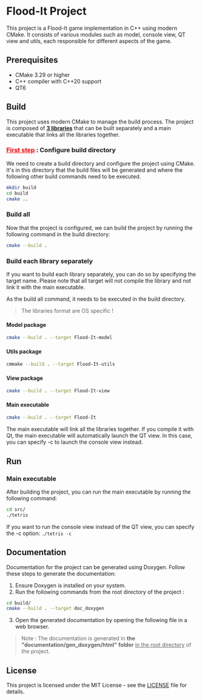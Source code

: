 # Flood-It Project

This project is a Flood-It game implementation in C++ using modern CMake. It consists of various modules such as model,
console view, QT view and utils, each responsible for different aspects of the game.

## Prerequisites

- CMake 3.29 or higher
- C++ compiler with C++20 support
- QT6 

## Build

This project uses modern CMake to manage the build process.
The project is composed of <u>**3 libraries**</u> that can be built separately and a main executable that links all the
libraries together.

### <u style="color: red">First step</u> : Configure build directory

We need to create a build directory and configure the project using CMake.
It's in this directory that the build files will be generated and where the following other build commands need to be
executed.

```bash
mkdir build
cd build
cmake ..
```

### Build all

Now that the project is configured, we can build the project by running the following command in the build directory:

```bash
cmake --build .
```

### Build each library separately

If you want to build each library separately, you can do so by specifying the target name.
Please note that all target will not compile the library and not link it with the main executable.

As the build all command, it needs to be executed in the build directory.
> The libraries format are OS specific !

#### Model package

```bash
cmake --build . --target Flood-It-model 
```

#### Utils package

```bash
cmmake --build . --target Flood-It-utils
```

#### View package

```bash
cmake --build . --target Flood-It-view
```

#### Main executable

```bash
cmake --build . --target Flood-It 
```
The main executable will link all the libraries together. 
If you compile it with Qt, the main executable will automatically launch the QT view.
In this case, you can specify -c to launch the console view instead.

## Run

### Main executable

After building the project, you can run the main executable by running the following command:

```bash
cd src/
./tetris
```
If you want to run the console view instead of the QT view, you can specify the -c option: `./tetris -c`

## Documentation

Documentation for the project can be generated using Doxygen. Follow these steps to generate the documentation:

1) Ensure Doxygen is installed on your system.
2) Run the following commands from the root directory of the project :

```bash
cd build/
cmake --build . --target doc_doxygen
```

3) Open the generated documentation by opening the following file in a web browser.

> Note : The documentation is generated in __the "documentation/gen_doxygen/html" folder__ <u>in the root directory</u>
> of the project.

## License

This project is licensed under the MIT License - see the [LICENSE](LICENSE.txt) file for details.
